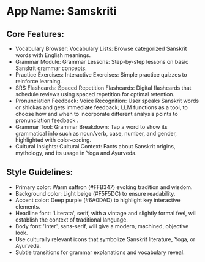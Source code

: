 # **App Name**: Samskriti

## Core Features:

- Vocabulary Browser: Vocabulary Lists: Browse categorized Sanskrit words with English meanings.
- Grammar Module: Grammar Lessons: Step-by-step lessons on basic Sanskrit grammar concepts.
- Practice Exercises: Interactive Exercises: Simple practice quizzes to reinforce learning.
- SRS Flashcards: Spaced Repetition Flashcards: Digital flashcards that schedule reviews using spaced repetition for optimal retention.
- Pronunciation Feedback: Voice Recognition: User speaks Sanskrit words or shlokas and gets immediate feedback; LLM functions as a tool, to choose how and when to incorporate different analysis points to pronunciation feedback .
- Grammar Tool: Grammar Breakdown: Tap a word to show its grammatical info such as noun/verb, case, number, and gender, highlighted with color-coding.
- Cultural Insights: Cultural Context: Facts about Sanskrit origins, mythology, and its usage in Yoga and Ayurveda.

## Style Guidelines:

- Primary color: Warm saffron (#FFB347) evoking tradition and wisdom.
- Background color: Light beige (#F5F5DC) to ensure readability.
- Accent color: Deep purple (#6A0DAD) to highlight key interactive elements.
- Headline font: 'Literata', serif, with a vintage and slightly formal feel, will establish the context of traditional language.
- Body font: 'Inter', sans-serif, will give a modern, machined, objective look.
- Use culturally relevant icons that symbolize Sanskrit literature, Yoga, or Ayurveda.
- Subtle transitions for grammar explanations and vocabulary reveal.